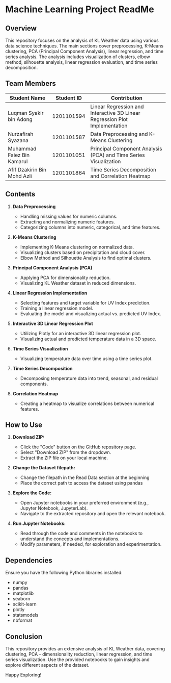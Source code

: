 # Machine Learning Project ReadMe

## Overview

This repository focuses on the analysis of KL Weather data using various data science techniques. The main sections cover preprocessing, K-Means clustering, PCA (Principal Component Analysis), linear regression, and time series analysis. The analysis includes visualization of clusters, elbow method, silhouette analysis, linear regression evaluation, and time series decomposition.

## Team Members

| Student Name                   | Student ID | Contribution                                           |
|---------------------------------|------------|--------------------------------------------------------|
| Luqman Syakir bin Adong         | 1201101594 |  Linear Regression and Interactive 3D Linear Regression Plot Implementation  |
| Nurzafirah Syazana              | 1201101587 |   Data Preprocessing and K-Means Clustering |
| Muhammad Faiez Bin Kamarul      | 1201101051 |  Principal Component Analysis (PCA) and Time Series Visualization |
| Afif Dzakirin Bin Mohd Azli     | 1201101864 | Time Series Decomposition and Correlation Heatmap |

## Contents

1. **Data Preprocessing**
    - Handling missing values for numeric columns.
    - Extracting and normalizing numeric features.
    - Categorizing columns into numeric, categorical, and time features.

2. **K-Means Clustering**
    - Implementing K-Means clustering on normalized data.
    - Visualizing clusters based on precipitation and cloud cover.
    - Elbow Method and Silhouette Analysis to find optimal clusters.

3. **Principal Component Analysis (PCA)**
    - Applying PCA for dimensionality reduction.
    - Visualizing KL Weather dataset in reduced dimensions.
    
4. **Linear Regression Implementation**
    - Selecting features and target variable for UV Index prediction.
    - Training a linear regression model.
    - Evaluating the model and visualizing actual vs. predicted UV Index.

5. **Interactive 3D Linear Regression Plot**
    - Utilizing Plotly for an interactive 3D linear regression plot.
    - Visualizing actual and predicted temperature data in a 3D space.

6. **Time Series Visualization**
    - Visualizing temperature data over time using a time series plot.
    
7. **Time Series Decomposition**
    - Decomposing temperature data into trend, seasonal, and residual components.

8. **Correlation Heatmap**
    - Creating a heatmap to visualize correlations between numerical features.

## How to Use

1. **Download ZIP:**
   - Click the "Code" button on the GitHub repository page.
   - Select "Download ZIP" from the dropdown.
   - Extract the ZIP file on your local machine.

2. **Change the Dataset filepath:**
    - Change the filepath in the Read Data section at the beginning
    - Place the correct path to access the dataset using pandas

3. **Explore the Code:**
   - Open Jupyter notebooks in your preferred environment (e.g., Jupyter Notebook, JupyterLab).
   - Navigate to the extracted repository and open the relevant notebook.

4. **Run Jupyter Notebooks:**
   - Read through the code and comments in the notebooks to understand the concepts and implementations.
   - Modify parameters, if needed, for exploration and experimentation.

## Dependencies

Ensure you have the following Python libraries installed:

- numpy
- pandas
- matplotlib
- seaborn
- scikit-learn
- plotly
- statsmodels
- nbformat

## Conclusion

This repository provides an extensive analysis of KL Weather data, covering clustering, PCA - dimensionality reduction, linear regression, and time series visualization. Use the provided notebooks to gain insights and explore different aspects of the dataset.

Happy Exploring!
